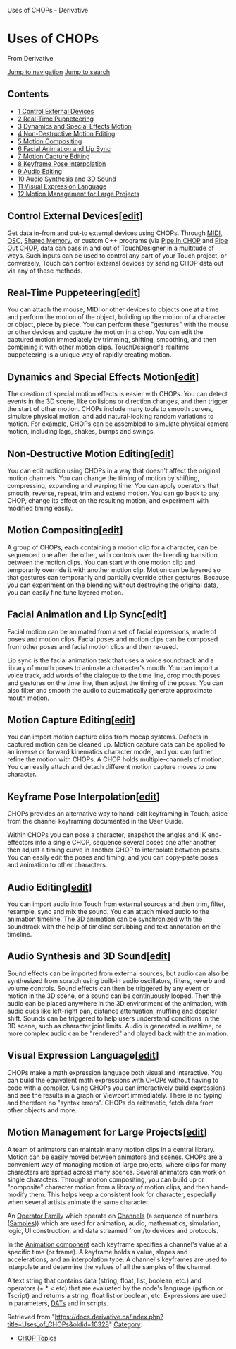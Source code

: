 

Uses of CHOPs - Derivative
























# Uses of CHOPs

From Derivative



[Jump to navigation](#mw-head)
[Jump to search](#searchInput)
## Contents

* [1 Control External Devices](#Control_External_Devices)
* [2 Real-Time Puppeteering](#Real-Time_Puppeteering)
* [3 Dynamics and Special Effects Motion](#Dynamics_and_Special_Effects_Motion)
* [4 Non-Destructive Motion Editing](#Non-Destructive_Motion_Editing)
* [5 Motion Compositing](#Motion_Compositing)
* [6 Facial Animation and Lip Sync](#Facial_Animation_and_Lip_Sync)
* [7 Motion Capture Editing](#Motion_Capture_Editing)
* [8 Keyframe Pose Interpolation](#Keyframe_Pose_Interpolation)
* [9 Audio Editing](#Audio_Editing)
* [10 Audio Synthesis and 3D Sound](#Audio_Synthesis_and_3D_Sound)
* [11 Visual Expression Language](#Visual_Expression_Language)
* [12 Motion Management for Large Projects](#Motion_Management_for_Large_Projects)
## Control External Devices[[edit](https://docs.derivative.ca/index.php?title=Uses_of_CHOPs&action=edit&section=1 "Edit section: Control External Devices")]

Get data in-from and out-to external devices using CHOPs. Through [MIDI](MIDI.html "MIDI"), [OSC](OSC.html "OSC"), [Shared Memory](Shared_Memory.html "Shared Memory"), or custom C++ programs (via [Pipe In CHOP](Pipe_In_CHOP.html "Pipe In CHOP") and [Pipe Out CHOP](Pipe_Out_CHOP.html "Pipe Out CHOP"), data can pass in and out of TouchDesigner in a multitude of ways. Such inputs can be used to control any part of your Touch project, or conversely, Touch can control external devices by sending CHOP data out via any of these methods.

## Real-Time Puppeteering[[edit](https://docs.derivative.ca/index.php?title=Uses_of_CHOPs&action=edit&section=2 "Edit section: Real-Time Puppeteering")]

You can attach the mouse, MIDI or other devices to objects one at a time and perform the motion of the object, building up the motion of a character or object, piece by piece. You can perform these "gestures" with the mouse or other devices and capture the motion in a chop. You can edit the captured motion immediately by trimming, shifting, smoothing, and then combining it with other motion clips. TouchDesigner's realtime puppeteering is a unique way of rapidly creating motion.

## Dynamics and Special Effects Motion[[edit](https://docs.derivative.ca/index.php?title=Uses_of_CHOPs&action=edit&section=3 "Edit section: Dynamics and Special Effects Motion")]

The creation of special motion effects is easier with CHOPs. You can detect events in the 3D scene, like collisions or direction changes, and then trigger the start of other motion. CHOPs include many tools to smooth curves, simulate physical motion, and add natural-looking random variations to motion. For example, CHOPs can be assembled to simulate physical camera motion, including lags, shakes, bumps and swings.

## Non-Destructive Motion Editing[[edit](https://docs.derivative.ca/index.php?title=Uses_of_CHOPs&action=edit&section=4 "Edit section: Non-Destructive Motion Editing")]

You can edit motion using CHOPs in a way that doesn't affect the original motion channels. You can change the timing of motion by shifting, compressing, expanding and warping time. You can apply operators that smooth, reverse, repeat, trim and extend motion. You can go back to any CHOP, change its effect on the resulting motion, and experiment with modified timing easily.

## Motion Compositing[[edit](https://docs.derivative.ca/index.php?title=Uses_of_CHOPs&action=edit&section=5 "Edit section: Motion Compositing")]

A group of CHOPs, each containing a motion clip for a character, can be sequenced one after the other, with controls over the blending transition between the motion clips. You can start with one motion clip and temporarily override it with another motion clip. Motion can be layered so that gestures can temporarily and partially override other gestures. Because you can experiment on the blending without destroying the original data, you can easily fine tune layered motion.

## Facial Animation and Lip Sync[[edit](https://docs.derivative.ca/index.php?title=Uses_of_CHOPs&action=edit&section=6 "Edit section: Facial Animation and Lip Sync")]

Facial motion can be animated from a set of facial expressions, made of poses and motion clips. Facial poses and motion clips can be composed from other poses and facial motion clips and then re-used.

  

Lip sync is the facial animation task that uses a voice soundtrack and a library of mouth poses to animate a character's mouth. You can import a voice track, add words of the dialogue to the time line, drop mouth poses and gestures on the time line, then adjust the timing of the poses. You can also filter and smooth the audio to automatically generate approximate mouth motion.

## Motion Capture Editing[[edit](https://docs.derivative.ca/index.php?title=Uses_of_CHOPs&action=edit&section=7 "Edit section: Motion Capture Editing")]

You can import motion capture clips from mocap systems. Defects in captured motion can be cleaned up. Motion capture data can be applied to an inverse or forward kinematics character model, and you can further refine the motion with CHOPs. A CHOP holds multiple-channels of motion. You can easily attach and detach different motion capture moves to one character.

## Keyframe Pose Interpolation[[edit](https://docs.derivative.ca/index.php?title=Uses_of_CHOPs&action=edit&section=8 "Edit section: Keyframe Pose Interpolation")]

CHOPs provides an alternative way to hand-edit keyframing in Touch, aside from the channel keyframing documented in the User Guide.

Within CHOPs you can pose a character, snapshot the angles and IK end-effectors into a single CHOP, sequence several poses one after another, then adjust a timing curve in another CHOP to interpolate between poses. You can easily edit the poses and timing, and you can copy-paste poses and animation to other characters.

## Audio Editing[[edit](https://docs.derivative.ca/index.php?title=Uses_of_CHOPs&action=edit&section=9 "Edit section: Audio Editing")]

You can import audio into Touch from external sources and then trim, filter, resample, sync and mix the sound. You can attach mixed audio to the animation timeline. The 3D animation can be synchronized with the soundtrack with the help of timeline scrubbing and text annotation on the timeline.

## Audio Synthesis and 3D Sound[[edit](https://docs.derivative.ca/index.php?title=Uses_of_CHOPs&action=edit&section=10 "Edit section: Audio Synthesis and 3D Sound")]

Sound effects can be imported from external sources, but audio can also be synthesized from scratch using built-in audio oscillators, filters, reverb and volume controls. Sound effects can then be triggered by any event or motion in the 3D scene, or a sound can be continuously looped. Then the audio can be placed anywhere in the 3D environment of the animation, with audio cues like left-right pan, distance attenuation, muffling and doppler shift. Sounds can be triggered to help users understand conditions in the 3D scene, such as character joint limits. Audio is generated in realtime, or more complex audio can be "rendered" and played back with the animation.

## Visual Expression Language[[edit](https://docs.derivative.ca/index.php?title=Uses_of_CHOPs&action=edit&section=11 "Edit section: Visual Expression Language")]

CHOPs make a math expression language both visual and interactive. You can build the equivalent math expressions with CHOPs without having to code with a compiler. Using CHOPs you can interactively build expressions and see the results in a graph or Viewport immediately. There is no typing and therefore no "syntax errors". CHOPs do arithmetic, fetch data from other objects and more.

## Motion Management for Large Projects[[edit](https://docs.derivative.ca/index.php?title=Uses_of_CHOPs&action=edit&section=12 "Edit section: Motion Management for Large Projects")]

A team of animators can maintain many motion clips in a central library. Motion can be easily moved between animators and scenes. CHOPs are a convenient way of managing motion of large projects, where clips for many characters are spread across many scenes. Several animators can work on single characters. Through motion compositing, you can build up or "composite" character motion from a library of motion clips, and then hand-modify them. This helps keep a consistent look for character, especially when several artists animate the same character.

An [Operator Family](Operator_Family.html "Operator Family") which operate on [Channels](Channel.html "Channel") (a sequence of numbers ([Samples](Sample.html "Sample"))) which are used for animation, audio, mathematics, simulation, logic, UI construction, and data streamed from/to devices and protocols.


In the [Animation component](Animation_COMP.html "Animation COMP") each keyframe specifies a channel's value at a specific time (or frame). A keyframe holds a value, slopes and accelerations, and an interpolation type. A channel's keyframes are used to interpolate and determine the values of all the samples of the channel.


A text string that contains data (string, float, list, boolean, etc.) and operators (+ \* < etc) that are evaluated by the node's language (python or Tscript) and returns a string, float list or boolean, etc. Expressions are used in parameters, [DATs](DAT.html "DAT") and in scripts.







Retrieved from "<https://docs.derivative.ca/index.php?title=Uses_of_CHOPs&oldid=10328>"
[Category](Special_Categories.html "Special:Categories"):

* [CHOP Topics](Category_CHOP_Topics.html "Category:CHOP Topics")